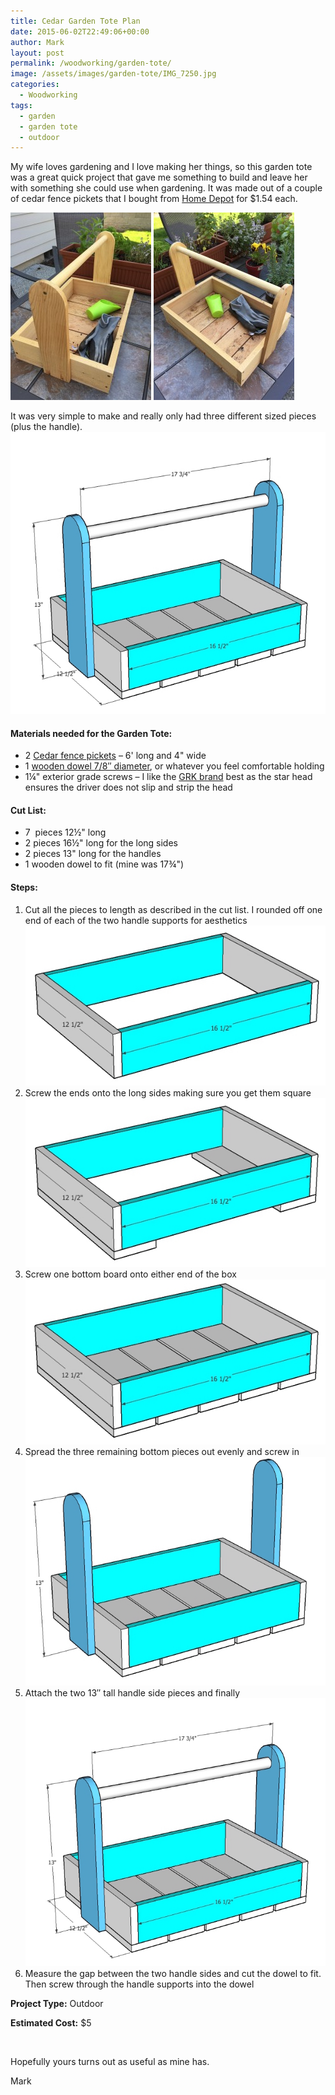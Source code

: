 ```yaml
---
title: Cedar Garden Tote Plan
date: 2015-06-02T22:49:06+00:00
author: Mark
layout: post
permalink: /woodworking/garden-tote/
image: /assets/images/garden-tote/IMG_7250.jpg
categories:
  - Woodworking
tags:
  - garden
  - garden tote
  - outdoor
---
```


My wife loves gardening and I love making her things, so this garden tote was a great quick project that gave me something to build and leave her with something she could use when gardening. It was made out of a couple of cedar fence pickets that I bought from [Home Depot](http://www.homedepot.com/p/Alta-Forest-Products-5-8-in-x-3-1-2-in-x-6-ft-Western-Red-Cedar-Flat-Top-Fence-Picket-63006/205757683) for $1.54 each.

[![-](/assets/images/garden-tote/IMG_7572-225x300.jpg)](/assets/images/garden-tote/IMG_7572.jpg) [![-](/assets/images/garden-tote/IMG_7573-225x300.jpg)](/assets/images/garden-tote/IMG_7573.jpg)

It was very simple to make and really only had three different sized pieces (plus the handle).  
[![-](/assets/images/garden-tote/Garden-Tote2.jpg)](/assets/images/garden-tote/Garden-Tote2.jpg)

#### Materials needed for the Garden Tote:

- 2 [Cedar fence pickets](http://www.homedepot.com/p/Alta-Forest-Products-5-8-in-x-3-1-2-in-x-6-ft-Western-Red-Cedar-Flat-Top-Fence-Picket-63006/205757683) – 6' long and 4" wide
- 1 [wooden dowel 7/8″ diameter](http://www.homedepot.com/p/Unbranded-6414U-7-8-in-x-7-8-in-x-48-in-Hardwood-Round-Dowel-10001807/203334067), or whatever you feel comfortable holding
- 1¼" exterior grade screws – I like the [GRK brand](https://amzn.to/3kZOWlK) best as the star head ensures the driver does not slip and strip the head

#### Cut List:

- 7  pieces 12½" long
- 2 pieces 16½" long for the long sides
- 2 pieces 13" long for the handles
- 1 wooden dowel to fit (mine was 17¾")

#### Steps:

1. Cut all the pieces to length as described in the cut list. I rounded off one end of each of the two handle supports for aesthetics [![-](/assets/images/garden-tote/Garden-Tote-step-2.jpg)](/assets/images/garden-tote/Garden-Tote-step-2.jpg)
2. Screw the ends onto the long sides making sure you get them square [![-](/assets/images/garden-tote/Garden-Tote-step-3.jpg)](/assets/images/garden-tote/Garden-Tote-step-3.jpg)
3. Screw one bottom board onto either end of the box [![-](/assets/images/garden-tote/Garden-Tote-step-4.jpg)](/assets/images/garden-tote/Garden-Tote-step-4.jpg)
4. Spread the three remaining bottom pieces out evenly and screw in [![-](/assets/images/garden-tote/Garden-Tote-step-5.jpg)](/assets/images/garden-tote/Garden-Tote-step-5.jpg)
5. Attach the two 13&#8243; tall handle side pieces and finally [![-](/assets/images/garden-tote/Garden-Tote2.jpg)](/assets/images/garden-tote/Garden-Tote2.jpg)
6. Measure the gap between the two handle sides and cut the dowel to fit. Then screw through the handle supports into the dowel

**Project Type:** Outdoor

**Estimated Cost:** $5

&nbsp;

Hopefully yours turns out as useful as mine has.

Mark
